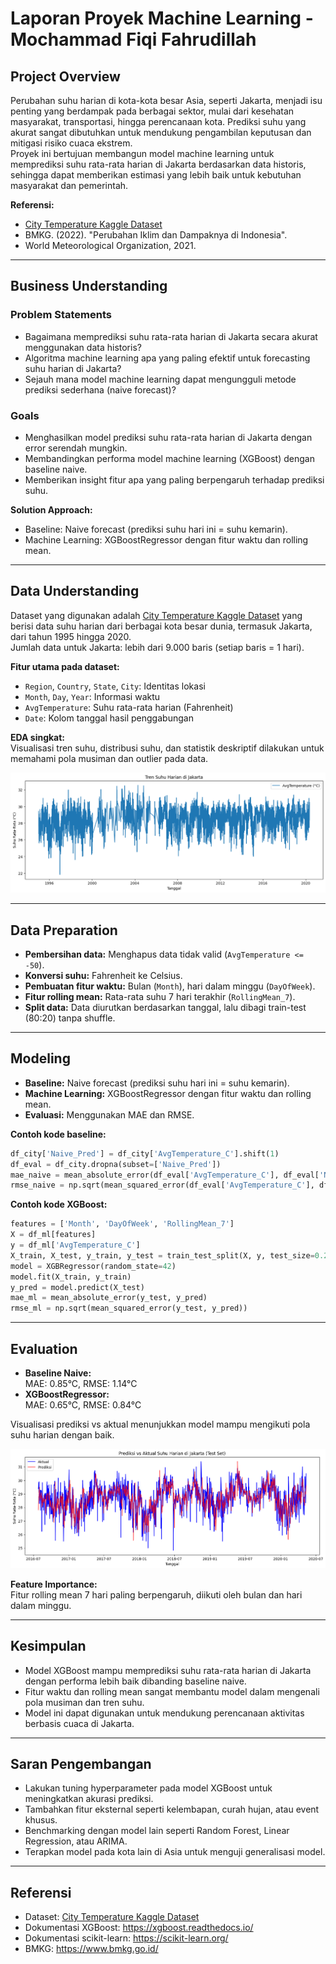 # Laporan Proyek Machine Learning - Mochammad Fiqi Fahrudillah

## Project Overview

Perubahan suhu harian di kota-kota besar Asia, seperti Jakarta, menjadi isu penting yang berdampak pada berbagai sektor, mulai dari kesehatan masyarakat, transportasi, hingga perencanaan kota. Prediksi suhu yang akurat sangat dibutuhkan untuk mendukung pengambilan keputusan dan mitigasi risiko cuaca ekstrem.  
Proyek ini bertujuan membangun model machine learning untuk memprediksi suhu rata-rata harian di Jakarta berdasarkan data historis, sehingga dapat memberikan estimasi yang lebih baik untuk kebutuhan masyarakat dan pemerintah.

**Referensi:**  
- [City Temperature Kaggle Dataset](https://www.kaggle.com/datasets/sudalairajkumar/daily-temperature-of-major-cities)  
- BMKG. (2022). "Perubahan Iklim dan Dampaknya di Indonesia".  
- World Meteorological Organization, 2021.

---

## Business Understanding

### Problem Statements

- Bagaimana memprediksi suhu rata-rata harian di Jakarta secara akurat menggunakan data historis?
- Algoritma machine learning apa yang paling efektif untuk forecasting suhu harian di Jakarta?
- Sejauh mana model machine learning dapat mengungguli metode prediksi sederhana (naive forecast)?

### Goals

- Menghasilkan model prediksi suhu rata-rata harian di Jakarta dengan error serendah mungkin.
- Membandingkan performa model machine learning (XGBoost) dengan baseline naive.
- Memberikan insight fitur apa yang paling berpengaruh terhadap prediksi suhu.

**Solution Approach:**

- Baseline: Naive forecast (prediksi suhu hari ini = suhu kemarin).
- Machine Learning: XGBoostRegressor dengan fitur waktu dan rolling mean.

---

## Data Understanding

Dataset yang digunakan adalah [City Temperature Kaggle Dataset](https://www.kaggle.com/datasets/sudalairajkumar/daily-temperature-of-major-cities) yang berisi data suhu harian dari berbagai kota besar dunia, termasuk Jakarta, dari tahun 1995 hingga 2020.  
Jumlah data untuk Jakarta: lebih dari 9.000 baris (setiap baris = 1 hari).

**Fitur utama pada dataset:**
- `Region`, `Country`, `State`, `City`: Identitas lokasi
- `Month`, `Day`, `Year`: Informasi waktu
- `AvgTemperature`: Suhu rata-rata harian (Fahrenheit)
- `Date`: Kolom tanggal hasil penggabungan

**EDA singkat:**  
Visualisasi tren suhu, distribusi suhu, dan statistik deskriptif dilakukan untuk memahami pola musiman dan outlier pada data.

![Visualisasi tren suhu](https://raw.githubusercontent.com/SoraIroShiro/submission-1-ml-terapan/refs/heads/main/trend.png)

---

## Data Preparation

- **Pembersihan data:** Menghapus data tidak valid (`AvgTemperature <= -50`).
- **Konversi suhu:** Fahrenheit ke Celsius.
- **Pembuatan fitur waktu:** Bulan (`Month`), hari dalam minggu (`DayOfWeek`).
- **Fitur rolling mean:** Rata-rata suhu 7 hari terakhir (`RollingMean_7`).
- **Split data:** Data diurutkan berdasarkan tanggal, lalu dibagi train-test (80:20) tanpa shuffle.

---

## Modeling

- **Baseline:** Naive forecast (prediksi suhu hari ini = suhu kemarin).
- **Machine Learning:** XGBoostRegressor dengan fitur waktu dan rolling mean.
- **Evaluasi:** Menggunakan MAE dan RMSE.

**Contoh kode baseline:**
```python
df_city['Naive_Pred'] = df_city['AvgTemperature_C'].shift(1)
df_eval = df_city.dropna(subset=['Naive_Pred'])
mae_naive = mean_absolute_error(df_eval['AvgTemperature_C'], df_eval['Naive_Pred'])
rmse_naive = np.sqrt(mean_squared_error(df_eval['AvgTemperature_C'], df_eval['Naive_Pred']))
```

**Contoh kode XGBoost:**
```python
features = ['Month', 'DayOfWeek', 'RollingMean_7']
X = df_ml[features]
y = df_ml['AvgTemperature_C']
X_train, X_test, y_train, y_test = train_test_split(X, y, test_size=0.2, shuffle=False)
model = XGBRegressor(random_state=42)
model.fit(X_train, y_train)
y_pred = model.predict(X_test)
mae_ml = mean_absolute_error(y_test, y_pred)
rmse_ml = np.sqrt(mean_squared_error(y_test, y_pred))
```

---

## Evaluation

- **Baseline Naive:**  
  MAE: 0.85°C, RMSE: 1.14°C
- **XGBoostRegressor:**  
  MAE: 0.65°C, RMSE: 0.84°C

Visualisasi prediksi vs aktual menunjukkan model mampu mengikuti pola suhu harian dengan baik.

![Visualisasi Prediksi vs Aktual](https://raw.githubusercontent.com/SoraIroShiro/submission-1-ml-terapan/0a5794865d7d0d31a355f2bf190559089add7219/prediksivsactual.png)

**Feature Importance:**  
Fitur rolling mean 7 hari paling berpengaruh, diikuti oleh bulan dan hari dalam minggu.

---

## Kesimpulan

- Model XGBoost mampu memprediksi suhu rata-rata harian di Jakarta dengan performa lebih baik dibanding baseline naive.
- Fitur waktu dan rolling mean sangat membantu model dalam mengenali pola musiman dan tren suhu.
- Model ini dapat digunakan untuk mendukung perencanaan aktivitas berbasis cuaca di Jakarta.

---

## Saran Pengembangan

- Lakukan tuning hyperparameter pada model XGBoost untuk meningkatkan akurasi prediksi.
- Tambahkan fitur eksternal seperti kelembapan, curah hujan, atau event khusus.
- Benchmarking dengan model lain seperti Random Forest, Linear Regression, atau ARIMA.
- Terapkan model pada kota lain di Asia untuk menguji generalisasi model.

---

## Referensi

- Dataset: [City Temperature Kaggle Dataset](https://www.kaggle.com/datasets/sudalairajkumar/daily-temperature-of-major-cities)
- Dokumentasi XGBoost: https://xgboost.readthedocs.io/
- Dokumentasi scikit-learn: https://scikit-learn.org/
- BMKG: https://www.bmkg.go.id/